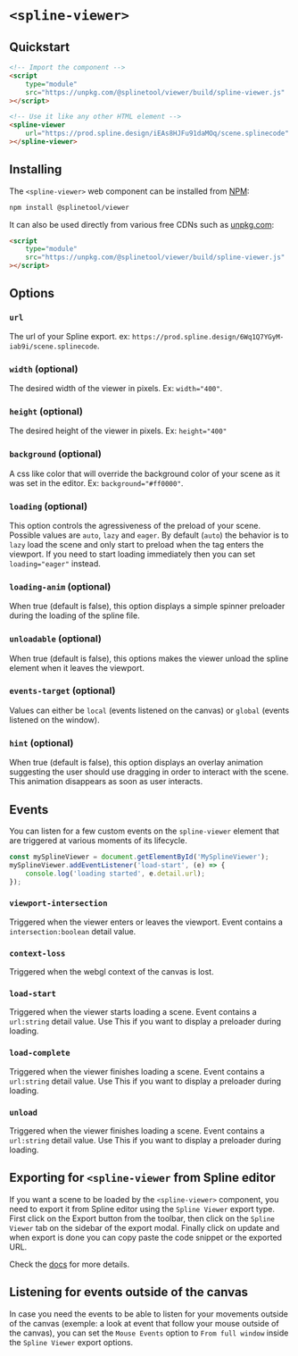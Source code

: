 # `<spline-viewer>`

## Quickstart

```html
<!-- Import the component -->
<script
	type="module"
	src="https://unpkg.com/@splinetool/viewer/build/spline-viewer.js"
></script>

<!-- Use it like any other HTML element -->
<spline-viewer
	url="https://prod.spline.design/iEAs8HJFu91daMOq/scene.splinecode"
></spline-viewer>
```

## Installing

The `<spline-viewer>` web component can be installed from [NPM](https://npmjs.org):

```sh
npm install @splinetool/viewer
```

It can also be used directly from various free CDNs such as [unpkg.com](https://unpkg.com):

```html
<script
	type="module"
	src="https://unpkg.com/@splinetool/viewer/build/spline-viewer.js"
></script>
```

## Options

### `url`

The url of your Spline export. ex: `https://prod.spline.design/6Wq1Q7YGyM-iab9i/scene.splinecode`.

### `width` (optional)

The desired width of the viewer in pixels. Ex: `width="400"`.

### `height` (optional)

The desired height of the viewer in pixels. Ex: `height="400"`

### `background` (optional)

A css like color that will override the background color of your scene as it was set in the editor. Ex: `background="#ff0000"`.

### `loading` (optional)

This option controls the agressiveness of the preload of your scene. Possible values are `auto`, `lazy` and `eager`. By default (`auto`) the behavior is to `lazy` load the scene and only start to preload when the tag enters the viewport. If you need to start loading immediately then you can set `loading="eager"` instead.

### `loading-anim` (optional)

When true (default is false), this option displays a simple spinner preloader during the loading of the spline file.

### `unloadable` (optional)

When true (default is false), this options makes the viewer unload the spline element when it leaves the viewport.

### `events-target` (optional)

Values can either be `local` (events listened on the canvas) or `global` (events listened on the window).

### `hint` (optional)

When true (default is false), this option displays an overlay animation suggesting the user should use dragging in order to interact with the scene. This animation disappears as soon as user interacts.

## Events

You can listen for a few custom events on the `spline-viewer` element that are triggered at various moments of its lifecycle.

```js
const mySplineViewer = document.getElementById('MySplineViewer');
mySplineViewer.addEventListener('load-start', (e) => {
	console.log('loading started', e.detail.url);
});
```

### `viewport-intersection`

Triggered when the viewer enters or leaves the viewport. Event contains a `intersection:boolean` detail value.

### `context-loss`

Triggered when the webgl context of the canvas is lost.

### `load-start`

Triggered when the viewer starts loading a scene. Event contains a `url:string` detail value. Use This if you want to display a preloader during loading.

### `load-complete`

Triggered when the viewer finishes loading a scene. Event contains a `url:string` detail value. Use This if you want to display a preloader during loading.

### `unload`

Triggered when the viewer finishes loading a scene. Event contains a `url:string` detail value. Use This if you want to display a preloader during loading.

## Exporting for `<spline-viewer` from Spline editor

If you want a scene to be loaded by the `<spline-viewer>` component, you need to export it from Spline editor using the `Spline Viewer` export type. First click on the Export button from the toolbar, then click on the `Spline Viewer` tab on the sidebar of the export modal. Finally click on update and when export is done you can copy paste the code snippet or the exported URL.

Check the [docs](https://docs.spline.design/67b4c8ec0d2b46dd8588a99a7e94db6e) for more details.

## Listening for events outside of the canvas

In case you need the events to be able to listen for your movements outside of the canvas (exemple: a look at event that follow your mouse outside of the canvas), you can set the `Mouse Events` option to `From full window` inside the `Spline Viewer` export options.
